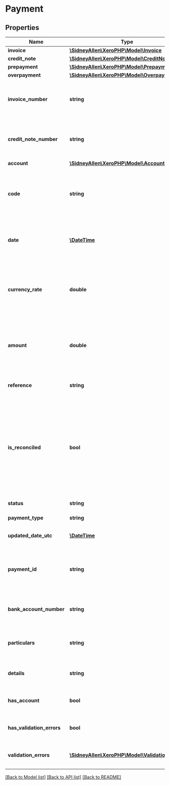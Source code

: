 # Payment

## Properties
Name | Type | Description | Notes
------------ | ------------- | ------------- | -------------
**invoice** | [**\SidneyAllen\XeroPHP\Model\Invoice**](Invoice.md) |  | [optional] 
**credit_note** | [**\SidneyAllen\XeroPHP\Model\CreditNote**](CreditNote.md) |  | [optional] 
**prepayment** | [**\SidneyAllen\XeroPHP\Model\Prepayment**](Prepayment.md) |  | [optional] 
**overpayment** | [**\SidneyAllen\XeroPHP\Model\Overpayment**](Overpayment.md) |  | [optional] 
**invoice_number** | **string** | Number of invoice or credit note you are applying payment to e.g.INV-4003 | [optional] 
**credit_note_number** | **string** | Number of invoice or credit note you are applying payment to e.g. INV-4003 | [optional] 
**account** | [**\SidneyAllen\XeroPHP\Model\Account**](Account.md) |  | [optional] 
**code** | **string** | Code of account you are using to make the payment e.g. 001 (note- not all accounts have a code value) | [optional] 
**date** | [**\DateTime**](\DateTime.md) | Date the payment is being made (YYYY-MM-DD) e.g. 2009-09-06 | [optional] 
**currency_rate** | **double** | Exchange rate when payment is received. Only used for non base currency invoices and credit notes e.g. 0.7500 | [optional] 
**amount** | **double** | The amount of the payment. Must be less than or equal to the outstanding amount owing on the invoice e.g. 200.00 | [optional] 
**reference** | **string** | An optional description for the payment e.g. Direct Debit | [optional] 
**is_reconciled** | **bool** | An optional parameter for the payment. A boolean indicating whether you would like the payment to be created as reconciled when using PUT, or whether a payment has been reconciled when using GET | [optional] 
**status** | **string** | The status of the payment. | [optional] 
**payment_type** | **string** | See Payment Types. | [optional] 
**updated_date_utc** | [**\DateTime**](\DateTime.md) | UTC timestamp of last update to the payment | [optional] 
**payment_id** | **string** | The Xero identifier for an Payment e.g. 297c2dc5-cc47-4afd-8ec8-74990b8761e9 | [optional] 
**bank_account_number** | **string** | The suppliers bank account number the payment is being made to | [optional] 
**particulars** | **string** | The suppliers bank account number the payment is being made to | [optional] 
**details** | **string** | The information to appear on the supplier&#39;s bank account | [optional] 
**has_account** | **bool** | A boolean to indicate if a contact has an validation errors | [optional] 
**has_validation_errors** | **bool** | A boolean to indicate if a contact has an validation errors | [optional] 
**validation_errors** | [**\SidneyAllen\XeroPHP\Model\ValidationError[]**](ValidationError.md) | Displays array of validation error messages from the API | [optional] 

[[Back to Model list]](../README.md#documentation-for-models) [[Back to API list]](../README.md#documentation-for-api-endpoints) [[Back to README]](../README.md)


